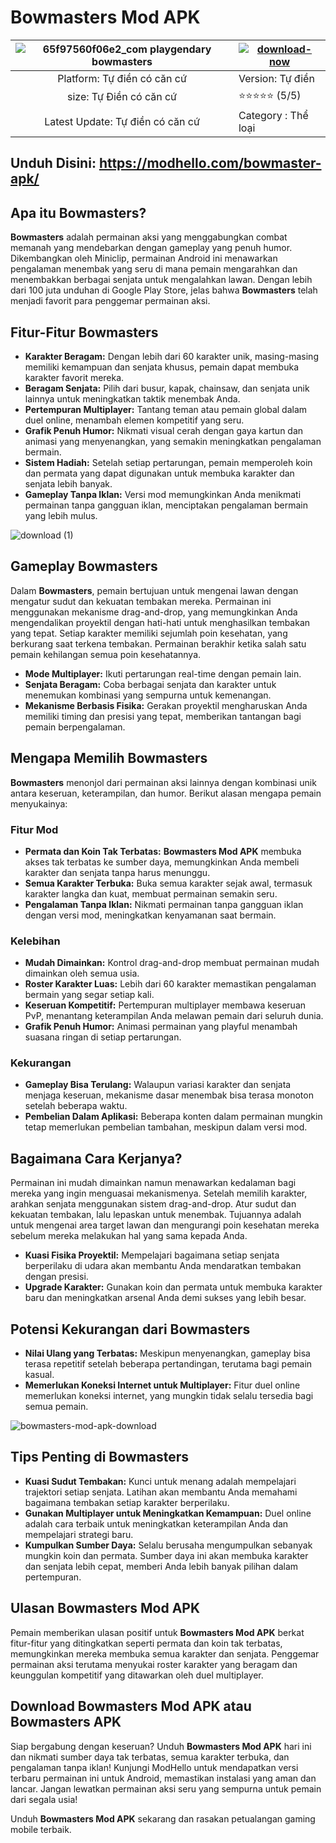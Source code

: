 # Bowmasters Mod APK


| ![65f97560f06e2_com playgendary bowmasters](https://github.com/user-attachments/assets/2940ad08-ec1e-4cef-8428-f4f42dc2e159) | [![download-now](https://github.com/user-attachments/assets/22657e67-9d2d-46af-a41a-5d365d2ddc1f)](https://modhello.com/bowmaster-apk/)  |
|:-------------------------------------------------:|-----------------------|
| Platform: Tự điền có căn cứ                      | Version: Tự điền    |
| size: Tự Điền có căn cứ                                | ⭐️⭐️⭐️⭐️⭐️ (5/5) |
| Latest Update: Tự điền có căn cứ                      | Category : Thể loại |

## Unduh Disini: https://modhello.com/bowmaster-apk/

## Apa itu Bowmasters?

**Bowmasters** adalah permainan aksi yang menggabungkan combat memanah yang mendebarkan dengan gameplay yang penuh humor. Dikembangkan oleh Miniclip, permainan Android ini menawarkan pengalaman menembak yang seru di mana pemain mengarahkan dan menembakkan berbagai senjata untuk mengalahkan lawan. Dengan lebih dari 100 juta unduhan di Google Play Store, jelas bahwa **Bowmasters** telah menjadi favorit para penggemar permainan aksi.

## Fitur-Fitur Bowmasters

- **Karakter Beragam:** Dengan lebih dari 60 karakter unik, masing-masing memiliki kemampuan dan senjata khusus, pemain dapat membuka karakter favorit mereka. 
- **Beragam Senjata:** Pilih dari busur, kapak, chainsaw, dan senjata unik lainnya untuk meningkatkan taktik menembak Anda. 
- **Pertempuran Multiplayer:** Tantang teman atau pemain global dalam duel online, menambah elemen kompetitif yang seru. 
- **Grafik Penuh Humor:** Nikmati visual cerah dengan gaya kartun dan animasi yang menyenangkan, yang semakin meningkatkan pengalaman bermain.
- **Sistem Hadiah:** Setelah setiap pertarungan, pemain memperoleh koin dan permata yang dapat digunakan untuk membuka karakter dan senjata lebih banyak.
- **Gameplay Tanpa Iklan:** Versi mod memungkinkan Anda menikmati permainan tanpa gangguan iklan, menciptakan pengalaman bermain yang lebih mulus.

![download (1)](https://github.com/user-attachments/assets/275e7559-3700-4dc8-b09d-bd0584f2941b)


## Gameplay Bowmasters

Dalam **Bowmasters**, pemain bertujuan untuk mengenai lawan dengan mengatur sudut dan kekuatan tembakan mereka. Permainan ini menggunakan mekanisme drag-and-drop, yang memungkinkan Anda mengendalikan proyektil dengan hati-hati untuk menghasilkan tembakan yang tepat. Setiap karakter memiliki sejumlah poin kesehatan, yang berkurang saat terkena tembakan. Permainan berakhir ketika salah satu pemain kehilangan semua poin kesehatannya.

- **Mode Multiplayer:** Ikuti pertarungan real-time dengan pemain lain.
- **Senjata Beragam:** Coba berbagai senjata dan karakter untuk menemukan kombinasi yang sempurna untuk kemenangan.
- **Mekanisme Berbasis Fisika:** Gerakan proyektil mengharuskan Anda memiliki timing dan presisi yang tepat, memberikan tantangan bagi pemain berpengalaman.

## Mengapa Memilih Bowmasters

**Bowmasters** menonjol dari permainan aksi lainnya dengan kombinasi unik antara keseruan, keterampilan, dan humor. Berikut alasan mengapa pemain menyukainya:

### Fitur Mod

- **Permata dan Koin Tak Terbatas:** **Bowmasters Mod APK** membuka akses tak terbatas ke sumber daya, memungkinkan Anda membeli karakter dan senjata tanpa harus menunggu.
- **Semua Karakter Terbuka:** Buka semua karakter sejak awal, termasuk karakter langka dan kuat, membuat permainan semakin seru.
- **Pengalaman Tanpa Iklan:** Nikmati permainan tanpa gangguan iklan dengan versi mod, meningkatkan kenyamanan saat bermain.

### Kelebihan

- **Mudah Dimainkan:** Kontrol drag-and-drop membuat permainan mudah dimainkan oleh semua usia.
- **Roster Karakter Luas:** Lebih dari 60 karakter memastikan pengalaman bermain yang segar setiap kali.
- **Keseruan Kompetitif:** Pertempuran multiplayer membawa keseruan PvP, menantang keterampilan Anda melawan pemain dari seluruh dunia.
- **Grafik Penuh Humor:** Animasi permainan yang playful menambah suasana ringan di setiap pertarungan.

### Kekurangan

- **Gameplay Bisa Terulang:** Walaupun variasi karakter dan senjata menjaga keseruan, mekanisme dasar menembak bisa terasa monoton setelah beberapa waktu.
- **Pembelian Dalam Aplikasi:** Beberapa konten dalam permainan mungkin tetap memerlukan pembelian tambahan, meskipun dalam versi mod.

## Bagaimana Cara Kerjanya?

Permainan ini mudah dimainkan namun menawarkan kedalaman bagi mereka yang ingin menguasai mekanismenya. Setelah memilih karakter, arahkan senjata menggunakan sistem drag-and-drop. Atur sudut dan kekuatan tembakan, lalu lepaskan untuk menembak. Tujuannya adalah untuk mengenai area target lawan dan mengurangi poin kesehatan mereka sebelum mereka melakukan hal yang sama kepada Anda.

- **Kuasi Fisika Proyektil:** Mempelajari bagaimana setiap senjata berperilaku di udara akan membantu Anda mendaratkan tembakan dengan presisi.
- **Upgrade Karakter:** Gunakan koin dan permata untuk membuka karakter baru dan meningkatkan arsenal Anda demi sukses yang lebih besar.
  
## Potensi Kekurangan dari Bowmasters

- **Nilai Ulang yang Terbatas:** Meskipun menyenangkan, gameplay bisa terasa repetitif setelah beberapa pertandingan, terutama bagi pemain kasual.
- **Memerlukan Koneksi Internet untuk Multiplayer:** Fitur duel online memerlukan koneksi internet, yang mungkin tidak selalu tersedia bagi semua pemain.

![bowmasters-mod-apk-download](https://github.com/user-attachments/assets/8ba8182a-68ef-4b16-9e4c-c7ae8ea76ff3)


## Tips Penting di Bowmasters

- **Kuasi Sudut Tembakan:** Kunci untuk menang adalah mempelajari trajektori setiap senjata. Latihan akan membantu Anda memahami bagaimana tembakan setiap karakter berperilaku.
- **Gunakan Multiplayer untuk Meningkatkan Kemampuan:** Duel online adalah cara terbaik untuk meningkatkan keterampilan Anda dan mempelajari strategi baru.
- **Kumpulkan Sumber Daya:** Selalu berusaha mengumpulkan sebanyak mungkin koin dan permata. Sumber daya ini akan membuka karakter dan senjata lebih cepat, memberi Anda lebih banyak pilihan dalam pertempuran.

## Ulasan Bowmasters Mod APK

Pemain memberikan ulasan positif untuk **Bowmasters Mod APK** berkat fitur-fitur yang ditingkatkan seperti permata dan koin tak terbatas, memungkinkan mereka membuka semua karakter dan senjata. Penggemar permainan aksi terutama menyukai roster karakter yang beragam dan keunggulan kompetitif yang ditawarkan oleh duel multiplayer.

## Download Bowmasters Mod APK atau Bowmasters APK

Siap bergabung dengan keseruan? Unduh **Bowmasters Mod APK** hari ini dan nikmati sumber daya tak terbatas, semua karakter terbuka, dan pengalaman tanpa iklan! Kunjungi ModHello untuk mendapatkan versi terbaru permainan ini untuk Android, memastikan instalasi yang aman dan lancar. Jangan lewatkan permainan aksi seru yang sempurna untuk pemain dari segala usia!

Unduh **Bowmasters Mod APK** sekarang dan rasakan petualangan gaming mobile terbaik.
